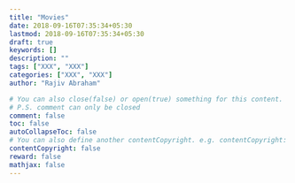 ```yaml
---
title: "Movies"
date: 2018-09-16T07:35:34+05:30
lastmod: 2018-09-16T07:35:34+05:30
draft: true
keywords: []
description: ""
tags: ["XXX", "XXX"]
categories: ["XXX", "XXX"]
author: "Rajiv Abraham"

# You can also close(false) or open(true) something for this content.
# P.S. comment can only be closed
comment: false
toc: false
autoCollapseToc: false
# You can also define another contentCopyright. e.g. contentCopyright: "This is another copyright."
contentCopyright: false
reward: false
mathjax: false
---
```


